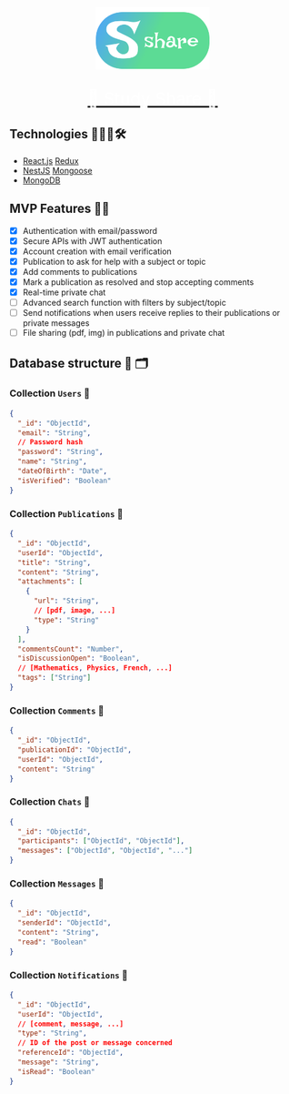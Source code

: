 <div align="center">
  <a href="http://study-share.s3-website.eu-west-3.amazonaws.com/">
    <img src="frontend/public/assets/logo-1x2.svg" alt="logo" width="200"/>
  </a>
  <a href="http://study-share.s3-website.eu-west-3.amazonaws.com/">
    <p style="font-size: 30px; color: white;">🚀 Study Share 🚀</p>
  </a>
</div>

## Technologies 🧑🏻‍💻🛠️

- [React.js](https://react.dev/) [Redux](https://redux.js.org/)
- [NestJS](https://nestjs.com/) [Mongoose](https://mongoosejs.com/docs/)
- [MongoDB](https://www.mongodb.com/en-us)

## MVP Features 💪💪

- [x] Authentication with email/password
- [x] Secure APIs with JWT authentication
- [x] Account creation with email verification
- [x] Publication to ask for help with a subject or topic
- [x] Add comments to publications
- [x] Mark a publication as resolved and stop accepting comments
- [x] Real-time private chat
- [ ] Advanced search function with filters by subject/topic
- [ ] Send notifications when users receive replies to their publications or private messages
- [ ] File sharing (pdf, img) in publications and private chat

## Database structure 💾 🗂️

### Collection `Users` 📄

```json
{
  "_id": "ObjectId",
  "email": "String",
  // Password hash
  "password": "String",
  "name": "String",
  "dateOfBirth": "Date",
  "isVerified": "Boolean"
}
```

### Collection `Publications` 📄

```json
{
  "_id": "ObjectId",
  "userId": "ObjectId",
  "title": "String",
  "content": "String",
  "attachments": [
    {
      "url": "String",
      // [pdf, image, ...]
      "type": "String"
    }
  ],
  "commentsCount": "Number",
  "isDiscussionOpen": "Boolean",
  // [Mathematics, Physics, French, ...]
  "tags": ["String"]
}
```

### Collection `Comments` 📄

```json
{
  "_id": "ObjectId",
  "publicationId": "ObjectId",
  "userId": "ObjectId",
  "content": "String"
}
```

### Collection `Chats` 📄

```json
{
  "_id": "ObjectId",
  "participants": ["ObjectId", "ObjectId"],
  "messages": ["ObjectId", "ObjectId", "..."]
}
```

### Collection `Messages` 📄

```json
{
  "_id": "ObjectId",
  "senderId": "ObjectId",
  "content": "String",
  "read": "Boolean"
}
```

### Collection `Notifications` 📄

```json
{
  "_id": "ObjectId",
  "userId": "ObjectId",
  // [comment, message, ...]
  "type": "String",
  // ID of the post or message concerned
  "referenceId": "ObjectId",
  "message": "String",
  "isRead": "Boolean"
}
```
